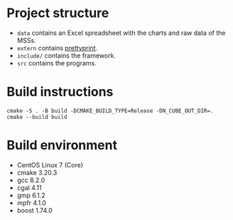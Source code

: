 # Project structure

- `data` contains an Excel spreadsheet with the charts and raw data of the MSSs.
- `extern` contains [prettyprint](https://github.com/Anmol-Singh-Jaggi/Pretty-print).
- `include/` contains the framework.
- `src` contains the programs.

# Build instructions

```
cmake -S . -B build -DCMAKE_BUILD_TYPE=Release -DN_CUBE_OUT_DIR=.
cmake --build build
```

# Build environment

- CentOS Linux 7 (Core)
- cmake 3.20.3
- gcc 8.2.0
- cgal 4.11
- gmp 6.1.2
- mpfr 4.1.0
- boost 1.74.0
